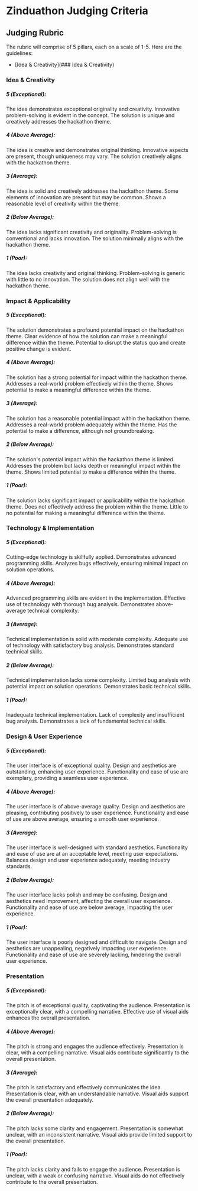 # Zinduathon Judging Criteria

## Judging Rubric
The rubric will comprise of 5 pillars, each on a scale of 1-5. Here are the guidelines:
- [Idea & Creativity](### Idea & Creativity)

### Idea & Creativity
##### 5 (Exceptional):
The idea demonstrates exceptional originality and creativity.
Innovative problem-solving is evident in the concept.
The solution is unique and creatively addresses the hackathon theme.

##### 4 (Above Average):
The idea is creative and demonstrates original thinking.
Innovative aspects are present, though uniqueness may vary.
The solution creatively aligns with the hackathon theme.

##### 3 (Average):
The idea is solid and creatively addresses the hackathon theme.
Some elements of innovation are present but may be common.
Shows a reasonable level of creativity within the theme.

##### 2 (Below Average):
The idea lacks significant creativity and originality.
Problem-solving is conventional and lacks innovation.
The solution minimally aligns with the hackathon theme.

##### 1 (Poor):
The idea lacks creativity and original thinking.
Problem-solving is generic with little to no innovation.
The solution does not align well with the hackathon theme.


### Impact & Applicability
##### 5 (Exceptional):
The solution demonstrates a profound potential impact on the hackathon theme.
Clear evidence of how the solution can make a meaningful difference within the theme.
Potential to disrupt the status quo and create positive change is evident.

##### 4 (Above Average):
The solution has a strong potential for impact within the hackathon theme.
Addresses a real-world problem effectively within the theme.
Shows potential to make a meaningful difference within the theme.

##### 3 (Average):
The solution has a reasonable potential impact within the hackathon theme.
Addresses a real-world problem adequately within the theme.
Has the potential to make a difference, although not groundbreaking.

##### 2 (Below Average):
The solution's potential impact within the hackathon theme is limited.
Addresses the problem but lacks depth or meaningful impact within the theme.
Shows limited potential to make a difference within the theme.

##### 1 (Poor):
The solution lacks significant impact or applicability within the hackathon theme.
Does not effectively address the problem within the theme.
Little to no potential for making a meaningful difference within the theme.


### Technology & Implementation
##### 5 (Exceptional):
Cutting-edge technology is skillfully applied.
Demonstrates advanced programming skills.
Analyzes bugs effectively, ensuring minimal impact on solution operations.

##### 4 (Above Average):
Advanced programming skills are evident in the implementation.
Effective use of technology with thorough bug analysis.
Demonstrates above-average technical complexity.

##### 3 (Average):
Technical implementation is solid with moderate complexity.
Adequate use of technology with satisfactory bug analysis.
Demonstrates standard technical skills.

##### 2 (Below Average):
Technical implementation lacks some complexity.
Limited bug analysis with potential impact on solution operations.
Demonstrates basic technical skills.

##### 1 (Poor):
Inadequate technical implementation.
Lack of complexity and insufficient bug analysis.
Demonstrates a lack of fundamental technical skills.


### Design & User Experience
##### 5 (Exceptional):
The user interface is of exceptional quality.
Design and aesthetics are outstanding, enhancing user experience.
Functionality and ease of use are exemplary, providing a seamless user experience.

##### 4 (Above Average):
The user interface is of above-average quality.
Design and aesthetics are pleasing, contributing positively to user experience.
Functionality and ease of use are above average, ensuring a smooth user experience.

##### 3 (Average):
The user interface is well-designed with standard aesthetics.
Functionality and ease of use are at an acceptable level, meeting user expectations.
Balances design and user experience adequately, meeting industry standards.

##### 2 (Below Average):
The user interface lacks polish and may be confusing.
Design and aesthetics need improvement, affecting the overall user experience.
Functionality and ease of use are below average, impacting the user experience.

##### 1 (Poor):
The user interface is poorly designed and difficult to navigate.
Design and aesthetics are unappealing, negatively impacting user experience.
Functionality and ease of use are severely lacking, hindering the overall user experience.


### Presentation
##### 5 (Exceptional):
The pitch is of exceptional quality, captivating the audience.
Presentation is exceptionally clear, with a compelling narrative.
Effective use of visual aids enhances the overall presentation.

##### 4 (Above Average):
The pitch is strong and engages the audience effectively.
Presentation is clear, with a compelling narrative.
Visual aids contribute significantly to the overall presentation.

##### 3 (Average):
The pitch is satisfactory and effectively communicates the idea.
Presentation is clear, with an understandable narrative.
Visual aids support the overall presentation adequately.

##### 2 (Below Average):
The pitch lacks some clarity and engagement.
Presentation is somewhat unclear, with an inconsistent narrative.
Visual aids provide limited support to the overall presentation.

##### 1 (Poor):
The pitch lacks clarity and fails to engage the audience.
Presentation is unclear, with a weak or confusing narrative.
Visual aids do not effectively contribute to the overall presentation.
